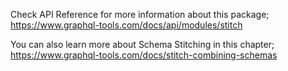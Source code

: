 Check API Reference for more information about this package;
https://www.graphql-tools.com/docs/api/modules/stitch

You can also learn more about Schema Stitching in this chapter;
https://www.graphql-tools.com/docs/stitch-combining-schemas
